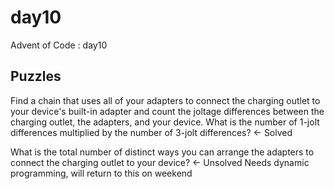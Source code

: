 day10
==============================

Advent of Code : day10

Puzzles
------------
Find a chain that uses all of your adapters to connect the charging outlet to your device's built-in adapter and count the joltage differences between the charging outlet, the adapters, and your device. What is the number of 1-jolt differences multiplied by the number of 3-jolt differences? <- Solved

What is the total number of distinct ways you can arrange the adapters to connect the charging outlet to your device? <- Unsolved
Needs dynamic programming, will return to this on weekend
